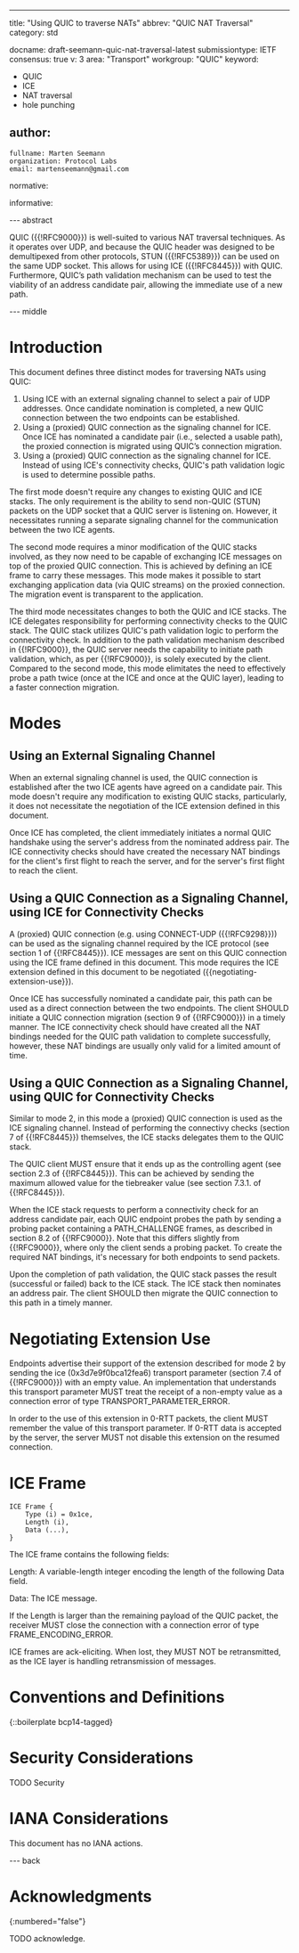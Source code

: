 ---
title: "Using QUIC to traverse NATs"
abbrev: "QUIC NAT Traversal"
category: std

docname: draft-seemann-quic-nat-traversal-latest
submissiontype: IETF
consensus: true
v: 3
area: "Transport"
workgroup: "QUIC"
keyword:
 - QUIC
 - ICE
 - NAT traversal
 - hole punching

author:
 -
    fullname: Marten Seemann
    organization: Protocol Labs
    email: martenseemann@gmail.com

normative:

informative:


--- abstract

QUIC ({{!RFC9000}}) is well-suited to various NAT traversal techniques. As it
operates over UDP, and because the QUIC header was designed to be demultipexed
from other protocols, STUN ({{!RFC5389}}) can be used on the same UDP socket.
This allows for using ICE ({{!RFC8445}}) with QUIC. Furthermore, QUIC’s path
validation mechanism can be used to test the viability of an address candidate
pair, allowing the immediate use of a new path.

--- middle

# Introduction

This document defines three distinct modes for traversing NATs using QUIC:

1. Using ICE with an external signaling channel to select a pair of UDP
   addresses. Once candidate nomination is completed, a new QUIC connection
   between the two endpoints can be established.
2. Using a (proxied) QUIC connection as the signaling channel for ICE. Once ICE
   has nominated a candidate pair (i.e., selected a usable path), the proxied
   connection is migrated using QUIC’s connection migration.
3. Using a (proxied) QUIC connection as the signaling channel for ICE. Instead
   of using ICE's connectivity checks, QUIC's path validation logic is used to
   determine possible paths.

The first mode doesn't require any changes to existing QUIC and ICE stacks. The
only requirement is the ability to send non-QUIC (STUN) packets on the UDP
socket that a QUIC server is listening on. However, it necessitates running a
separate signaling channel for the communication between the two ICE agents.

The second mode requires a minor modification of the QUIC stacks involved, as
they now need to be capable of exchanging ICE messages on top of the proxied
QUIC connection. This is achieved by defining an ICE frame to carry these
messages. This mode makes it possible to start exchanging application data (via
QUIC streams) on the proxied connection. The migration event is transparent to
the application.

The third mode necessitates changes to both the QUIC and ICE stacks. The ICE
delegates responsibility for performing connectivity checks to the QUIC stack.
The QUIC stack utilizes QUIC's path validation logic to perform the connectivity
check. In addition to the path validation mechanism described in {{!RFC9000}},
the QUIC server needs the capability to initiate path validation, which, as per
{{!RFC9000}}, is solely executed by the client. Compared to the second mode,
this mode elimitates the need to effectively probe a path twice (once at the ICE
and once at the QUIC layer), leading to a faster connection migration.

# Modes

## Using an External Signaling Channel

When an external signaling channel is used, the QUIC connection is established
after the two ICE agents have agreed on a candidate pair. This mode doesn't
require any modification to existing QUIC stacks, particularly, it does not
necessitate the negotiation of the ICE extension defined in this document.

Once ICE has completed, the client immediately initiates a normal QUIC handshake
using the server's address from the nominated address pair. The ICE connectivity
checks should have created the necessary NAT bindings for the client's first
flight to reach the server, and for the server's first flight to reach the
client.

## Using a QUIC Connection as a Signaling Channel, using ICE for Connectivity Checks

A (proxied) QUIC connection (e.g. using CONNECT-UDP ({{!RFC9298}})) can be used
as the signaling channel required by the ICE protocol (see section 1 of
{{!RFC8445}}). ICE messages are sent on this QUIC connection using the ICE frame
defined in this document. This mode requires the ICE extension defined in this
document to be negotiated ({{negotiating-extension-use}}).

Once ICE has successfully nominated a candidate pair, this path can be used as a
direct connection between the two endpoints. The client SHOULD initiate a QUIC
connection migration (section 9 of {{!RFC9000}}) in a timely manner. The ICE
connectivity check should have created all the NAT bindings needed for the QUIC
path validation to complete successfully, however, these NAT bindings are
usually only valid for a limited amount of time.

## Using a QUIC Connection as a Signaling Channel, using QUIC for Connectivity Checks

Similar to mode 2, in this mode a (proxied) QUIC connection is used as the ICE
signaling channel. Instead of performing the connectivy checks (section 7 of
{{!RFC8445}}) themselves, the ICE stacks delegates them to the QUIC stack.

The QUIC client MUST ensure that it ends up as the controlling agent (see
section 2.3 of {{!RFC8445}}). This can be achieved by sending the maximum
allowed value for the tiebreaker value (see section 7.3.1. of {{!RFC8445}}).

When the ICE stack requests to perform a connectivity check for an address
candidate pair, each QUIC endpoint probes the path by sending a probing packet
containing a PATH_CHALLENGE frames, as described in section 8.2 of {{!RFC9000}}.
Note that this differs slightly from {{!RFC9000}}, where only the client sends a
probing packet. To create the required NAT bindings, it's necessary for both
endpoints to send packets.

Upon the completion of path validation, the QUIC stack passes the result
(successful or failed) back to the ICE stack. The ICE stack then nominates an
address pair. The client SHOULD then migrate the QUIC connection to this path in
a timely manner.

# Negotiating Extension Use

Endpoints advertise their support of the extension described for mode 2 by
sending the ice (0x3d7e9f0bca12fea6) transport parameter (section 7.4 of
{{!RFC9000}}) with an empty value. An implementation that understands this
transport parameter MUST treat the receipt of a non-empty value as a connection
error of type TRANSPORT_PARAMETER_ERROR.

In order to the use of this extension in 0-RTT packets, the client MUST remember
the value of this transport parameter. If 0-RTT data is accepted by the server,
the server MUST not disable this extension on the resumed connection.

# ICE Frame

```
ICE Frame {
    Type (i) = 0x1ce,
    Length (i),
    Data (...),
}
```

The ICE frame contains the following fields:

Length: A variable-length integer encoding the length of the following Data field.

Data: The ICE message.

If the Length is larger than the remaining payload of the QUIC packet, the
receiver MUST close the connection with a connection error of type
FRAME_ENCODING_ERROR.

ICE frames are ack-eliciting. When lost, they MUST NOT be retransmitted, as the
ICE layer is handling retransmission of messages.

# Conventions and Definitions

{::boilerplate bcp14-tagged}


# Security Considerations

TODO Security


# IANA Considerations

This document has no IANA actions.


--- back

# Acknowledgments
{:numbered="false"}

TODO acknowledge.
